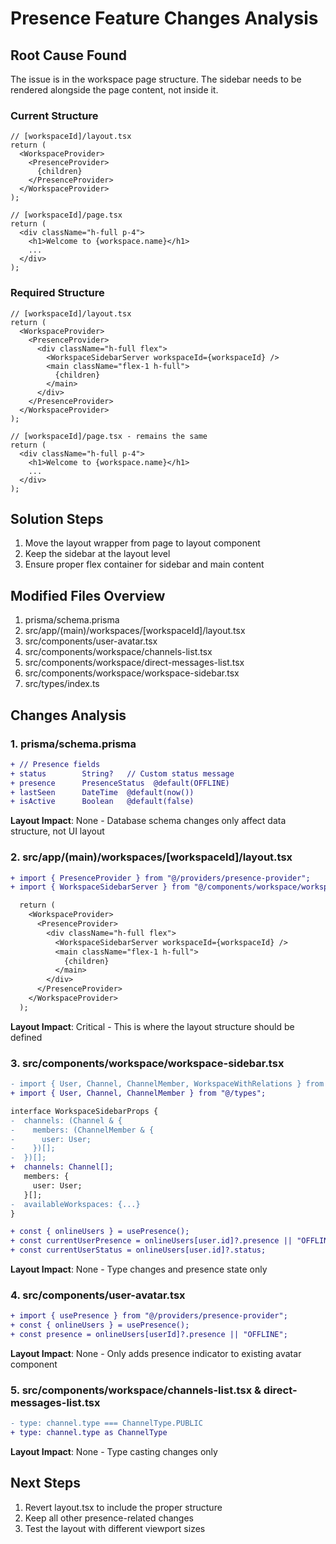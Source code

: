 # Presence Feature Changes Analysis

## Root Cause Found
The issue is in the workspace page structure. The sidebar needs to be rendered alongside the page content, not inside it.

### Current Structure
```tsx
// [workspaceId]/layout.tsx
return (
  <WorkspaceProvider>
    <PresenceProvider>
      {children}
    </PresenceProvider>
  </WorkspaceProvider>
);

// [workspaceId]/page.tsx
return (
  <div className="h-full p-4">
    <h1>Welcome to {workspace.name}</h1>
    ...
  </div>
);
```

### Required Structure
```tsx
// [workspaceId]/layout.tsx
return (
  <WorkspaceProvider>
    <PresenceProvider>
      <div className="h-full flex">
        <WorkspaceSidebarServer workspaceId={workspaceId} />
        <main className="flex-1 h-full">
          {children}
        </main>
      </div>
    </PresenceProvider>
  </WorkspaceProvider>
);

// [workspaceId]/page.tsx - remains the same
return (
  <div className="h-full p-4">
    <h1>Welcome to {workspace.name}</h1>
    ...
  </div>
);
```

## Solution Steps
1. Move the layout wrapper from page to layout component
2. Keep the sidebar at the layout level
3. Ensure proper flex container for sidebar and main content

## Modified Files Overview
1. prisma/schema.prisma
2. src/app/(main)/workspaces/[workspaceId]/layout.tsx
3. src/components/user-avatar.tsx
4. src/components/workspace/channels-list.tsx
5. src/components/workspace/direct-messages-list.tsx
6. src/components/workspace/workspace-sidebar.tsx
7. src/types/index.ts

## Changes Analysis

### 1. prisma/schema.prisma
```diff
+ // Presence fields
+ status        String?   // Custom status message
+ presence      PresenceStatus  @default(OFFLINE)
+ lastSeen      DateTime  @default(now())
+ isActive      Boolean   @default(false)
```
**Layout Impact**: None - Database schema changes only affect data structure, not UI layout

### 2. src/app/(main)/workspaces/[workspaceId]/layout.tsx
```diff
+ import { PresenceProvider } from "@/providers/presence-provider";
+ import { WorkspaceSidebarServer } from "@/components/workspace/workspace-sidebar-server";

  return (
    <WorkspaceProvider>
      <PresenceProvider>
        <div className="h-full flex">
          <WorkspaceSidebarServer workspaceId={workspaceId} />
          <main className="flex-1 h-full">
            {children}
          </main>
        </div>
      </PresenceProvider>
    </WorkspaceProvider>
  );
```
**Layout Impact**: Critical - This is where the layout structure should be defined

### 3. src/components/workspace/workspace-sidebar.tsx
```diff
- import { User, Channel, ChannelMember, WorkspaceWithRelations } from "@/types";
+ import { User, Channel, ChannelMember } from "@/types";

interface WorkspaceSidebarProps {
-  channels: (Channel & {
-    members: (ChannelMember & {
-      user: User;
-    })[];
-  })[];
+  channels: Channel[];
   members: {
     user: User;
   }[];
-  availableWorkspaces: {...}
}

+ const { onlineUsers } = usePresence();
+ const currentUserPresence = onlineUsers[user.id]?.presence || "OFFLINE";
+ const currentUserStatus = onlineUsers[user.id]?.status;
```
**Layout Impact**: None - Type changes and presence state only

### 4. src/components/user-avatar.tsx
```diff
+ import { usePresence } from "@/providers/presence-provider";
+ const { onlineUsers } = usePresence();
+ const presence = onlineUsers[userId]?.presence || "OFFLINE";
```
**Layout Impact**: None - Only adds presence indicator to existing avatar component

### 5. src/components/workspace/channels-list.tsx & direct-messages-list.tsx
```diff
- type: channel.type === ChannelType.PUBLIC
+ type: channel.type as ChannelType
```
**Layout Impact**: None - Type casting changes only

## Next Steps
1. Revert layout.tsx to include the proper structure
2. Keep all other presence-related changes
3. Test the layout with different viewport sizes 